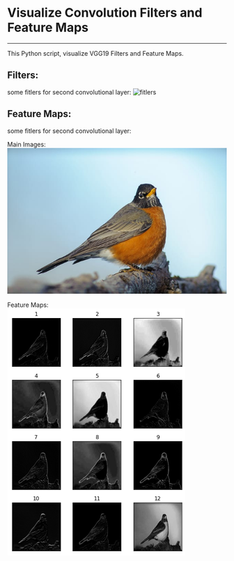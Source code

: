 # Visualize Convolution Filters and Feature Maps
----------------------------------------------------
This Python script, visualize VGG19 Filters and Feature Maps.

Filters:
----------------------------------------------------
some fitlers for second convolutional layer:
![fitlers](imgs/fitlers.png)

Feature Maps:
----------------------------------------------------
some fitlers for second convolutional layer:

Main Images:
![main](imgs/bird.jpg)

Feature Maps:
![featuremaps](imgs/feturemaps.png)
